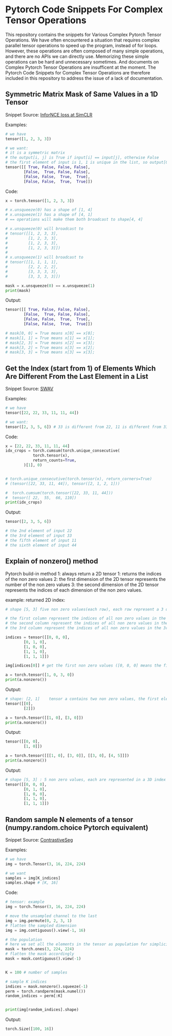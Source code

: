 # Pytorch Code Snippets For Complex Tensor Operations

This repository contains the snippets for Various Complex Pytorch Tensor Operations.
We have often encountered a situation that requires complex parallel tensor operations to speed up the program, instead of for loops.
However, these operations are often composed of many simple operations, and there are no APIs we can directly use.
Memorizing these simple operations can be hard and unnecessary sometimes.
And documents on Complex Pytorch Tensor Operations are insufficent at the moment.
The Pytorch Code Snippets for Complex Tensor Operations are therefore included in this repository to address the issue of a lack of documentation.


## Symmetric Matrix Mask of Same Values in a 1D Tensor
Snippet Source: [InforNCE loss at SimCLR](https://github.com/sthalles/SimCLR/blob/1848fc934ad844ae630e6c452300433fe99acfd9/simclr.py#L26)

Examples:
```python
# we have
tensor([1, 2, 3, 3])

# we want:
# it is a symmetric matrix
# the output[i, j] is True if input[i] == input[j], otherwise False
# the first element of input is 1, 1 is unique in the list, so output[0, 0] is True
tensor([[ True, False, False, False],
        [False,  True, False, False],
        [False, False,  True,  True],
        [False, False,  True,  True]])
```

Code:
```python
x = torch.tensor([1, 2, 3, 3])

# x.unsqueeze(0) has a shape of [1, 4]
# x.unsqueeze(1) has a shape of [4, 1]
# == operations will make them both broadcast to shape[4, 4]

# x.unsqueeze(0) will broadcast to
# tensor([[1, 2, 3, 3],
#         [1, 2, 3, 3],
#         [1, 2, 3, 3],
#         [1, 2, 3, 3]])
#
# x.unsqueeze(1) will broadcast to
# tensor([[1, 1, 1, 1],
#         [2, 2, 2, 2],
#         [3, 3, 3, 3],
#         [3, 3, 3, 3]])

mask = x.unsqueeze(0) == x.unsqueeze(1)
print(mask)
```
Output:
```python
tensor([[ True, False, False, False],
        [False,  True, False, False],
        [False, False,  True,  True],
        [False, False,  True,  True]])

# mask[0, 0] = True means x[0] == x[0];
# mask[1, 1] = True means x[1] == x[1];
# mask[2, 3] = True means x[2] == x[3];
# mask[3, 2] = True means x[3] == x[2];
# mask[3, 3] = True means x[3] == x[3];
```


## Get the Index (start from 1) of Elements Which Are Different From the Last Element in a List
Snippet Source: [SWAV](https://github.com/facebookresearch/swav/blob/5e073db0cc69dea22aa75e92bfdd75011e888f28/src/resnet50.py#L308)

Examples:
```python
# we have
tensor([22, 22, 33, 11, 11, 44])

# we want:
tensor([2, 3, 5, 6]) # 33 is different from 22, 11 is different from 33, 44 is different from 11
```

Code:
```python
x = [22, 22, 33, 11, 11, 44]
idx_crops = torch.cumsum(torch.unique_consecutive(
            torch.tensor(x),
            return_counts=True,
        )[1], 0)


# torch.unique_consecutive(torch.tensor(x), return_corners=True)
# (tensor([22, 33, 11, 44]), tensor([2, 1, 2, 1]))

#  torch.cumsum(torch.tensor([22, 33, 11, 44]))
#  tensor([ 22,  55,  66, 110])
print(idx_crops)
```
Output:
```python
tensor([2, 3, 5, 6])

# the 2nd element of input 22
# the 3rd element of input 33
# the fifth element of input 11
# the sixth element of input 44

```
## Explain of nonzero() method

Pytorch build-in method
1: always return a 2D tensor
1: returns the indices of the non zero values
2: the first dimension of the 2D tensor represents the number of the non zero values
3: the second dimension of the 2D tensor represents the indices of each dimension of the non zero values.

example:
returned 2D index:
```python
# shape [5, 3] five non zero values(each row), each row represent a 3 dimension index of a non zero value

# the first column represent the indices of all non zero values in the first dimension
# the second column represent the indices of all non zero values in the second dimension
# the 3rd column represent the indices of all non zero values in the 3rd dimension

indices = tensor([[0, 0, 0],
        [0, 1, 0],
        [1, 0, 0],
        [1, 1, 0],
        [1, 1, 1]])

img[indices[0]] # get the first non zero values ([0, 0, 0] means the first non zero value is in the 0th of first dim, 0th of the 2nd dim, 0th of the 3rd dim)
```

```python
a = torch.tensor([1, 0, 3, 0])
print(a.nonzero())
```

Output:
```python
# shape: [2, 1]    tensor a contains two non zero values, the first element is at
tensor([[0],
        [2]])
```

```python
a = torch.tensor([[1, 0], [3, 0]])
print(a.nonzero())
```

Output:
```python
tensor([[0, 0],
        [1, 0]])
```

```python
a = torch.tensor([[[1, 0], [3, 0]], [[3, 0], [4, 5]]])
print(a.nonzero())
```

Output:
```python
# shape [5, 3] : 5 non zero values, each are represented in a 3D index
tensor([[0, 0, 0],
        [0, 1, 0],
        [1, 0, 0],
        [1, 1, 0],
        [1, 1, 1]])
```




## Random sample N elements of a tensor (numpy.random.choice Pytorch equivalent)
Snippet Source: [ContrastiveSeg](https://github.com/tfzhou/ContrastiveSeg/blob/2ab84d8ec679adc7f7be1853c8684b44bf899273/lib/loss/loss_contrast_mem.py#L30)

Examples:
```python
# we have
img = torch.Tensor(3, 16, 224, 224)

# we want
samples = img[K_indices]
samples.shape # [K, 16]
```


Code:
```python
# tensor: example
img = torch.Tensor(3, 16, 224, 224)

# move the unsampled channel to the last
img = img.permute(0, 2, 3, 1)
# flatten the sampled dimension
img = img.contiguous().view(-1, 16)

# the population
# here we set all the elements in the tensor as population for simplicity
mask = torch.ones(3, 224, 224)
# flatten the mask accordingly
mask = mask.contiguous().view(-1)


K = 100 # number of samples

# sample K indices
indices = mask.nonzero().squeeze(-1)
perm = torch.randperm(mask.numel())
random_indices = perm[:K]


print(img[random_indices].shape)

```

Output:
```python
torch.Size([100, 16])
```
